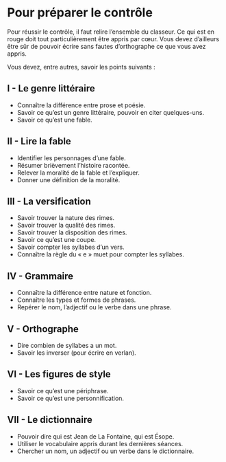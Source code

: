 # Pour préparer le contrôle

Pour réussir le contrôle, il faut relire l’ensemble du classeur. Ce qui est en rouge doit tout particulièrement être appris par cœur. Vous devez d’ailleurs être sûr de pouvoir écrire sans fautes d’orthographe ce que vous avez appris.

Vous devez, entre autres, savoir les points suivants :

## I - Le genre littéraire

- Connaître la différence entre prose et poésie.
- Savoir ce qu’est un genre littéraire, pouvoir en citer quelques-uns.
- Savoir ce qu’est une fable.

## II - Lire la fable

- Identifier les personnages d’une fable.
- Résumer brièvement l’histoire racontée.
- Relever la moralité de la fable et l’expliquer.
- Donner une définition de la moralité.

## III - La versification

- Savoir trouver la nature des rimes.
- Savoir trouver la qualité des rimes.
- Savoir trouver la disposition des rimes.
- Savoir ce qu’est une coupe.
- Savoir compter les syllabes d’un vers.
- Connaître la règle du « e » muet pour compter les syllabes.

## IV - Grammaire

- Connaître la différence entre nature et fonction.
- Connaître les types et formes de phrases.
- Repérer le nom, l’adjectif ou le verbe dans une phrase.

## V - Orthographe

- Dire combien de syllabes a un mot.
- Savoir les inverser (pour écrire en verlan).

## VI - Les figures de style

- Savoir ce qu’est une périphrase.
- Savoir ce qu’est une personnification.

## VII - Le dictionnaire

- Pouvoir dire qui est Jean de La Fontaine, qui est Ésope.
- Utiliser le vocabulaire appris durant les dernières séances.
- Chercher un nom, un adjectif ou un verbe dans le dictionnaire.
